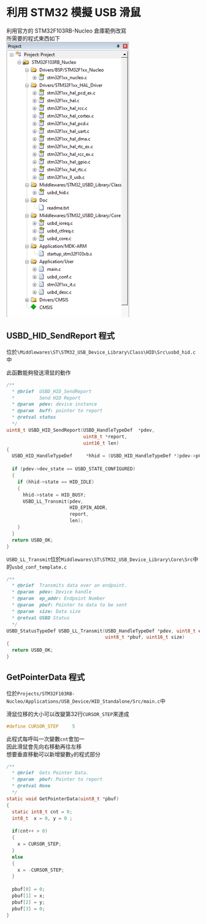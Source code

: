 # 利用 STM32 模擬 USB 滑鼠  
利用官方的 STM32F103RB-Nucleo 倉庫範例改寫  
所需要的程式東西如下  
![dependency.png](dependency.png "dependency.png")  
  
## USBD_HID_SendReport 程式  
位於`\Middlewares\ST\STM32_USB_Device_Library\Class\HID\Src\usbd_hid.c`中  
  
此函數能夠發送滑鼠的動作  
```c
/**
  * @brief  USBD_HID_SendReport
  *         Send HID Report
  * @param  pdev: device instance
  * @param  buff: pointer to report
  * @retval status
  */
uint8_t USBD_HID_SendReport(USBD_HandleTypeDef  *pdev,
                            uint8_t *report,
                            uint16_t len)
{
  USBD_HID_HandleTypeDef     *hhid = (USBD_HID_HandleTypeDef *)pdev->pClassData;

  if (pdev->dev_state == USBD_STATE_CONFIGURED)
  {
    if (hhid->state == HID_IDLE)
    {
      hhid->state = HID_BUSY;
      USBD_LL_Transmit(pdev,
                       HID_EPIN_ADDR,
                       report,
                       len);
    }
  }
  return USBD_OK;
}
```
  
`USBD_LL_Transmit`位於`Middlewares\ST\STM32_USB_Device_Library\Core\Src`中的`usbd_conf_template.c`  
```c
/**
  * @brief  Transmits data over an endpoint.
  * @param  pdev: Device handle
  * @param  ep_addr: Endpoint Number
  * @param  pbuf: Pointer to data to be sent
  * @param  size: Data size
  * @retval USBD Status
  */
USBD_StatusTypeDef USBD_LL_Transmit(USBD_HandleTypeDef *pdev, uint8_t ep_addr,
                                    uint8_t *pbuf, uint16_t size)
{
  return USBD_OK;
}
```
  
## GetPointerData 程式  
位於`Projects/STM32F103RB-Nucleo/Applications/USB_Device/HID_Standalone/Src/main.c`中  
  
滑鼠位移的大小可以改變第32行`CURSOR_STEP`來達成  
```c
#define CURSOR_STEP     5
```
  
此程式每呼叫一次變數`cnt`會加一  
因此滑鼠會先向右移動再往左移  
想要垂直移動可以新增變數`y`的程式部分  
```c
/**
  * @brief  Gets Pointer Data.
  * @param  pbuf: Pointer to report
  * @retval None
  */
static void GetPointerData(uint8_t *pbuf)
{
  static int8_t cnt = 0;
  int8_t  x = 0, y = 0 ;
  
  if(cnt++ > 0)
  {
    x = CURSOR_STEP;
  }
  else
  {
    x = -CURSOR_STEP;
  }
  
  pbuf[0] = 0;
  pbuf[1] = x;
  pbuf[2] = y;
  pbuf[3] = 0;
}
```